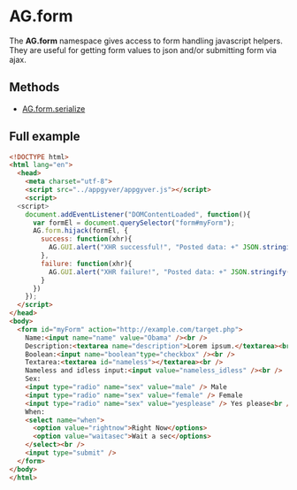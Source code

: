 # AG.form

The **AG.form** namespace gives access to form handling javascript helpers. They are useful for getting form values to json and/or submitting form via ajax.

## Methods

* [AG.form.serialize](methods/serialize.md)

## Full example

```html
<!DOCTYPE html>
<html lang="en">
  <head>
    <meta charset="utf-8">
    <script src="../appgyver/appgyver.js"></script>
    <script>
  <script>
    document.addEventListener("DOMContentLoaded", function(){
      var formEl = document.querySelector("form#myForm");
      AG.form.hijack(formEl, {
        success: function(xhr){
          AG.GUI.alert("XHR successful!", "Posted data: +" JSON.stringify(AG.form.serialize(formEl)));
        },
        failure: function(xhr){
          AG.GUI.alert("XHR failure!", "Posted data: +" JSON.stringify(AG.form.serialize(formEl)));
        }
      })
    });
  </script>
</head>
<body>
  <form id="myForm" action="http://example.com/target.php">
    Name:<input name="name" value="Obama" /><br />
    Description:<textarea name="description">Lorem ipsum.</textarea><br />
    Boolean:<input name="boolean"type="checkbox" /><br />
    Textarea:<textarea id="nameless"></textarea><br />
    Nameless and idless input:<input value="nameless_idless" /><br />
    Sex:
    <input type="radio" name="sex" value="male" /> Male
    <input type="radio" name="sex" value="female" /> Female
    <input type="radio" name="sex" value="yesplease" /> Yes please<br />
    When:
    <select name="when">
      <option value="rightnow">Right Now</options>
      <option value="waitasec">Wait a sec</options>
    </select><br />
    <input type="submit" />
  </form>
</body>
</html>
```